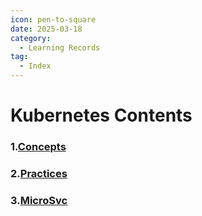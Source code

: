 ```yaml
---
icon: pen-to-square
date: 2025-03-18
category:
  - Learning Records
tag:
  - Index
---
```


# Kubernetes Contents
### 1.[Concepts](./concepts/index.md)
### 2.[Practices](./practices/index.md)
### 3.[MicroSvc](./microsvc/index.md)

